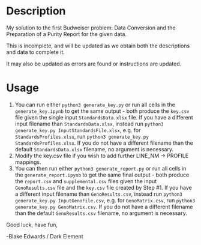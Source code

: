 # Description

My solution to the first Budweiser problem: Data Conversion and the Preparation of a Purity Report for the given data. 

This is incomplete, and will be updated as we obtain both the descriptions and data to complete it.

It may also be updated as errors are found or instructions are updated.

# Usage

1. You can run either `python3 generate_key.py` or run all cells in the `generate_key.ipynb` to get the same output - both produce the `key.csv` file given the single input `StandardsData.xlsx` file. If you have a different input filename than `StandardsData.xlsx`, instead run `python3 generate_key.py InputStandardsFile.xlsx`, e.g. for `StandardsProfiles.xlsx`, run `python3 generate_key.py StandardsProfiles.xlsx`. If you do not have a different filename than the default `StandardsData.xlsx` filename, no argument is necessary.
2. Modify the key.csv file if you wish to add further LINE_NM -> PROFILE mappings.
3. You can then run either `python3 generate_report.py` or run all cells in the `generate_report.ipynb` to get the same final output - both produce the `report.csv` and `supplemental.csv` files given the input `GenoResults.csv` file and the `key.csv` file created by Step #1. If you have a different input filename than `GenoResults.csv`, instead run `python3 generate_key.py InputGenoFile.csv`, e.g. for `GenoMatrix.csv`, run `python3 generate_key.py GenoMatrix.csv`. If you do not have a different filename than the default `GenoResults.csv` filename, no argument is necessary.

Good luck, have fun,

-Blake Edwards / Dark Element
